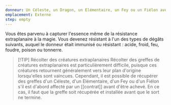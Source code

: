 ```yaml
---
donneur: Un Céleste, un Dragon, un Elémentaire, un Fey ou un Fiélon avec l'immunité ou la résistance aux dégâts d'acide, de froid, de feu, de foudre, de poison ou de tonnerre
emplacement: Externe
step: empty
---
```

Vous êtes parvenu à capturer l'essence même de la résistance extraplanaire à la magie. Vous devenez résistant à l'un des types de dégâts suivants, auquel le donneur était immunisé ou résistant : acide, froid, feu, foudre, poison ou tonnerre. 

>[!TIP] Récolter des créatures extraplanaires
> Récolter des greffes de créatures extraplanaires est particulièrement difficile, puisque ces créatures retournent généralement vers leur plan d'origine lorsqu'elles sont vaincues. Cependant, il est possible de récupérer des greffes d'un Céleste, d'un Elémentaire, d'un Fey ou d'un Fiélon s'il est d'abord affecté par un [[contrat]] avant d'être achevé. En ce cas, il faut que la greffe soit récupérée et installée avant que le sort ne termine.
>